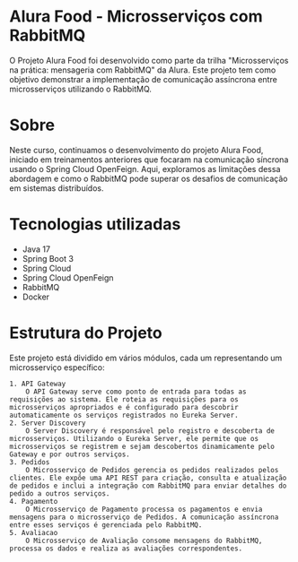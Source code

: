 # Alura Food - Microsserviços com RabbitMQ

O Projeto Alura Food foi desenvolvido como parte da trilha "Microsserviços na prática: mensageria com RabbitMQ" da Alura. Este projeto tem como objetivo demonstrar a implementação de comunicação assíncrona entre microsserviços utilizando o RabbitMQ.

# Sobre

Neste curso, continuamos o desenvolvimento do projeto Alura Food, iniciado em treinamentos anteriores que focaram na comunicação síncrona usando o Spring Cloud OpenFeign. Aqui, exploramos as limitações dessa abordagem e como o RabbitMQ pode superar os desafios de comunicação em sistemas distribuídos.

# Tecnologias utilizadas

- Java 17
- Spring Boot 3
- Spring Cloud
- Spring Cloud OpenFeign
- RabbitMQ
- Docker

# Estrutura do Projeto

Este projeto está dividido em vários módulos, cada um representando um microsserviço específico:

    1. API Gateway
        O API Gateway serve como ponto de entrada para todas as requisições ao sistema. Ele roteia as requisições para os microsserviços apropriados e é configurado para descobrir automaticamente os serviços registrados no Eureka Server.
    2. Server Discovery
        O Server Discovery é responsável pelo registro e descoberta de microsserviços. Utilizando o Eureka Server, ele permite que os microsserviços se registrem e sejam descobertos dinamicamente pelo Gateway e por outros serviços.
    3. Pedidos
        O Microsserviço de Pedidos gerencia os pedidos realizados pelos clientes. Ele expõe uma API REST para criação, consulta e atualização de pedidos e inclui a integração com RabbitMQ para enviar detalhes do pedido a outros serviços.
    4. Pagamento
        O Microsserviço de Pagamento processa os pagamentos e envia mensagens para o microsserviço de Pedidos. A comunicação assíncrona entre esses serviços é gerenciada pelo RabbitMQ.
    5. Avaliacao
        O Microsserviço de Avaliação consome mensagens do RabbitMQ, processa os dados e realiza as avaliações correspondentes.